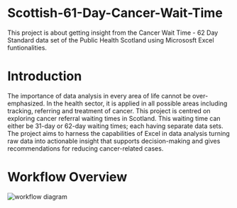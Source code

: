 # Scottish-61-Day-Cancer-Wait-Time
 This project is about getting insight from the Cancer Wait Time - 62 Day Standard data set  of the Public Health Scotland using Micrososft Excel funtionalities.
 # Introduction
 The importance of data analysis in every area of life cannot be over-emphasized. In the health sector, it is applied in all possible areas including tracking, referring and treatment of cancer. This project is centred on exploring cancer referral waiting times in Scotland. This waiting time can either be 31-day or 62-day waiting times; each having separate data sets. The project aims to harness the capabilities of Excel in data analysis turning raw data into actionable insight that supports decision-making and gives recommendations for reducing cancer-related cases.  
# Workflow Overview
![workflow diagram](https://github.com/MosunmolaRaji/Scottish-61-Day-Cancer-Wait-Time-Analysis/assets/138968251/fb465417-21cb-4d3c-8fc6-df81cfb7a8a9)
